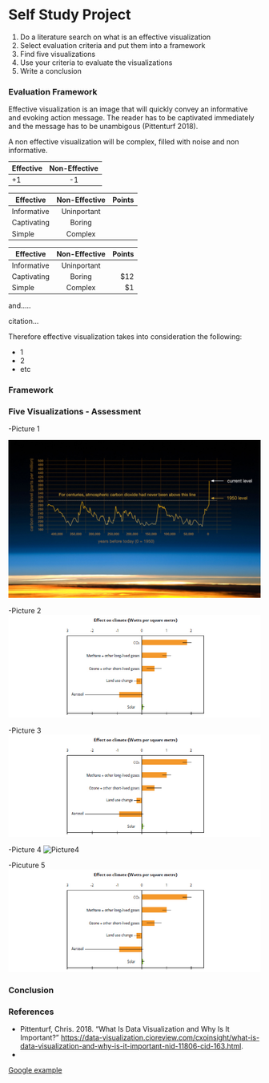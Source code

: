 # Self Study Project 

1. Do a literature search on what is an effective visualization
2. Select evaluation criteria and put them into a framework
3. Find five visualizations
4. Use your criteria to evaluate the visualizations
5. Write a conclusion

### Evaluation Framework
Effective visualization is an image that will quickly convey an informative and evoking action message. The reader has to be
captivated immediately and the message has to be unambigous (Pittenturf 2018).

A non effective visualization will be complex, filled with noise and non informative.


| Effective     | Non-Effective |
| ------------- |:-------------:|
| +1            |   -1          | 



| Effective     | Non-Effective | Points|
| ------------- |:-------------:| -----:|
| Informative   | Uninportant   |       |
| Captivating   | Boring        |       |
| Simple        | Complex       |       |



| Effective     | Non-Effective | Points  |
| ------------- |:-------------:| -----:|
| Informative   | Uninportant   |  |
| Captivating   | Boring        |   $12 |
| Simple        | Complex       |    $1 |
and.....

citation...

Therefore effective visualization takes into consideration the following:
- 1
- 2 
- etc

### Framework



### Five Visualizations - Assessment

-Picture 1

![Picture1](https://github.com/Marvin510/SelfStudyProject/blob/master/Images/pic%201.jpeg)

-Picture 2 
![Picture2](https://github.com/Marvin510/SelfStudyProject/blob/master/Images/Pic%203.jpg)

-Picture 3
![Picture3](https://github.com/Marvin510/SelfStudyProject/blob/master/Images/Pic%205.jpg)

-Picture 4
![Picture4](https://19january2017snapshot.epa.gov/sites/production/files/2016-07/models-observed-human-natural.png)

-Picuture 5
![Picture5](https://github.com/Marvin510/SelfStudyProject/blob/master/Images/Pic%205.jpg)

### Conclusion



### References
- Pittenturf, Chris. 2018. “What Is Data Visualization and Why Is It Important?” https://data-visualization.cioreview.com/cxoinsight/what-is-data-visualization-and-why-is-it-important-nid-11806-cid-163.html.
-




[Google example][Link1]

[Link1]: https://www.google.com/
